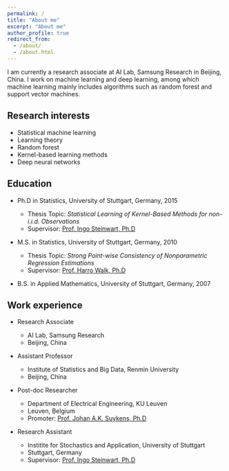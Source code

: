 ```yaml
---
permalink: /
title: "About me"
excerpt: "About me"
author_profile: true
redirect_from: 
  - /about/
  - /about.html
---
```


I am currently a research associate at AI Lab, Samsung Research in Beijing, China. I work on machine learning and deep learning, among which machine learning mainly includes algorithms such as random forest and support vector machines.

## Research interests

* Statistical machine learning
* Learning theory
* Random forest
* Kernel-based learning methods
* Deep neural networks

## Education

* Ph.D in Statistics, University of Stuttgart, Germany, 2015
  * Thesis Topic: *Statistical Learning of Kernel-Based Methods for non-i.i.d. Observations*
  * Supervisor: [Prof. Ingo Steinwart, Ph.D](http://www.isa.uni-stuttgart.de/Steinwart/index.t?lang=en)

* M.S. in Statistics, University of Stuttgart, Germany, 2010
  * Thesis Topic: *Strong Point-wise Consistency of Nonparametric Regression Estimations*
  * Supervisor: [Prof. Harro Walk, Ph.D](https://www.isa.uni-stuttgart.de/institut/Emeriti/)

* B.S. in Applied Mathematics, University of Stuttgart, Germany, 2007



## Work experience

* Research Associate
  * AI Lab, Samsung Research
  * Beijing, China

* Assistant Professor
  * Institute of Statistics and Big Data, Renmin University
  * Beijing, China

* Post-doc Researcher
  * Department of Electrical Engineering, KU Leuven
  * Leuven, Belgium
  * Promoter: [Prof. Johan A.K. Suykens, Ph.D](https://www.esat.kuleuven.be/sista/members/suykens.html)

* Research Assistant
  * Institite for Stochastics and Application, University of Stuttgart
  * Stuttgart, Germany
  * Supervisor: [Prof. Ingo Steinwart, Ph.D](http://www.isa.uni-stuttgart.de/Steinwart/index.t?lang=en)



<!-- ## Curriculum vitae

I am currently an research scientist at AI Lab, Samsung Research in Beijing, China. I work on machine learning and deep learning, among which machine learning mainly includes algorithms such as random forest and support vector machines.

Previously, I was an assistant professor at the Institute of Statistics and Big Data, Renmin University of China, Beijing, China. I was a post-doc researcher at the Department of Electrical Engineering, Katholieke Universiteit Leuven, Leuven, Belgium under the ERC Advanced Grant A-DATADRIVE-B hosted by Johan A.K. Suykens who has been elevated IEEE Fellow in 2015 for developing Least Squares Support Vector Machines, and is now hosting ERC Advanced Grant E-DUALITY. I received Ph.D. degree in machine learning from University of Stuttgart, Stuttgart, Germany in 2015, where I was fortunate to be advised by Ingo Steinwart who also serves as a faculty member in Machine Learning at the International Max Planck Research School for Intelligent Systems. Before that, I got M.S. degree in statistics and B.S. degree in applied mathematics from University of Stuttgart in 2010 and 2007, respectively. -->
